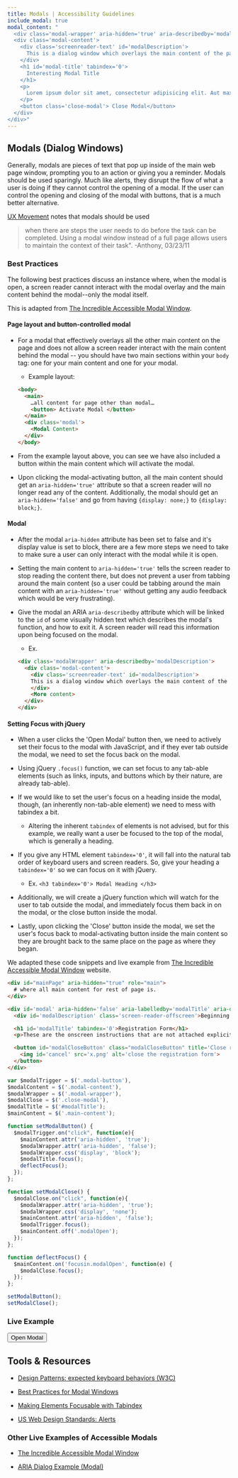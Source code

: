 ```yaml
---
title: Modals | Accessibility Guidelines
include_modal: true
modal_content: "
  <div class='modal-wrapper' aria-hidden='true' aria-describedby='modalDescription' role='dialog'>
  <div class='modal-content'>
    <div class='screenreader-text' id='modalDescription'>
      This is a dialog window which overlays the main content of the page. The modal begins with a heading 1 called &quot;Interesting Modal Title&quot;. Pressing the Close Modal button at the bottom of the modal will close the modal and bring you back to where you were on the page.
    </div>
    <h1 id='modal-title' tabindex='0'>
      Interesting Modal Title
    </h1>
    <p>
      Lorem ipsum dolor sit amet, consectetur adipisicing elit. Aut maxime voluptatibus fuga odit dignissimos quo quia dolor ipsam aliquid, at dicta incidunt numquam eius provident. Ratione, alias quaerat laborum dolor.
    </p>
    <button class='close-modal'> Close Modal</button>
  </div>
</div>"
---
```


## Modals (Dialog Windows)

Generally, modals are pieces of text that pop up inside of the main web page window, prompting you to an action or giving you a reminder. Modals should be used sparingly. Much like alerts, they disrupt the flow of what a user is doing if they cannot control the opening of a modal. If the user can control the opening and closing of the modal with buttons, that is a much better alternative.

[UX Movement](http://uxmovement.com/forms/best-practices-for-modal-windows/) notes that modals should be used

> when there are steps the user needs to do before the task can be completed. Using a modal window instead of a full page allows users to maintain the context of their task".
> -Anthony, 03/23/11

### Best Practices

The following best practices discuss an instance where, when the modal is open, a screen reader cannot interact with the modal overlay and the main content behind the modal--only the modal itself.

This is adapted from [The Incredible Accessible Modal Window](https://accessibility.oit.ncsu.edu/training/aria/modal-window/version-3/).

#### Page layout and button-controlled modal

* For a modal that effectively overlays all the other main content on the page and does not allow a screen reader interact with the main content behind the modal -- you should have two main sections within your `body` tag: one for your main content and one for your modal.

  - Example layout:

  ```html
  <body>
    <main>
      …all content for page other than modal…
      <button> Activate Modal </button>
    </main>
    <div class='modal'>
      <Modal Content>
    </div>
  </body>
  ```

* From the example layout above, you can see we have also included a button within the main content which will activate the modal.

* Upon clicking the modal-activating button, all the main content should get an `aria-hidden='true'` attribute so that a screen reader will no longer read any of the content. Additionally, the modal should get an `aria-hidden='false'` and go from having `{display: none;}` to `{display: block;}`.

#### Modal

* After the modal `aria-hidden` attribute has been set to false and it's display value is set to block, there are a few more steps we need to take to make sure a user can only interact with the modal while it is open.

* Setting the main content to `aria-hidden='true'` tells the screen reader to stop reading the content there, but does not prevent a user from tabbing around the main content (so a user could be tabbing around the main content with an `aria-hidden='true'` without getting any audio feedback which would be very frustrating).

* Give the modal an ARIA `aria-describedby` attribute which will be linked to the `id` of some visually hidden text which describes the modal's function, and how to exit it. A screen reader will read this information upon being focused on the modal.

  - Ex.
  ```html
  <div class='modalWrapper' aria-describedby='modalDescription'>
    <div class='modal-content'>
      <div class='screenreader-text' id='modalDescription'>
      This is a dialog window which overlays the main content of the page. The modal begins with a heading 1 called &quot;Interesting Modal Title&quot;. Pressing the Close Modal button at the bottom of the modal will close the modal and bring you back to where you were on the page.
      </div>
      <More content>
    </div>
  </div>
  ```

#### Setting Focus with jQuery

* When a user clicks the 'Open Modal' button then, we need to actively set their focus to the modal with JavaScript, and if they ever tab outside the modal, we need to set the focus back on the modal.

* Using jQuery `.focus()` function, we can set focus to any tab-able elements (such as links, inputs, and buttons which by their nature, are already tab-able).

* If we would like to set the user's focus on a heading inside the modal, though, (an inherently non-tab-able element) we need to mess with tabindex a bit.

  - Altering the inherent `tabindex` of elements is not advised, but for this example, we really want a user be focused to the top of the modal, which is generally a heading.

* If you give any HTML element `tabindex='0'`, it will fall into the natural tab order of keyboard users and screen readers.
So, give your heading a `tabindex='0'` so we can focus on it with jQuery.

  - Ex. `<h3 tabindex='0'> Modal Heading </h3>`

* Additionally, we will create a jQuery function which will watch for the user to tab outside the modal, and immediately focus them back in on the modal, or the close button inside the modal.

* Lastly, upon clicking the 'Close' button inside the modal, we set the user's focus back to modal-activating button inside the main content so they are brought back to the same place on the page as where they began.

We adapted these code snippets and live example from [The Incredible Accessible Modal Window](https://accessibility.oit.ncsu.edu/training/aria/modal-window/version-3/) website.

```html
<div id="mainPage" aria-hidden="true" role="main">
  # where all main content for rest of page is.
</div>

<div id='modal' aria-hidden='false' aria-labelledby='modalTitle' aria-describedby='modalDescription' role='dialog'>
  <div id='modalDescription' class='screen-reader-offscreen'>Beginning of dialog window. It begins with a heading 1 called &quot;Registration Form&quot;. Escape will cancel and close the window. This form does not collect any actual information.</div>

  <h1 id='modalTitle' tabindex='0'>Registration Form</h1>
  <p>These are the onscreen instructions that are not attached explicitly to a focusable element. Can screen reader users read this text with the virtual cursor?</p>

  <button id='modalCloseButton' class="modalCloseButton" title='Close registration form'>
    <img id='cancel' src='x.png' alt='close the registration form'>
  </button>
</div>
```


```javascript
var $modalTrigger = $('.modal-button'),
$modalContent = $('.modal-content'),
$modalWrapper = $('.modal-wrapper'),
$modalClose = $('.close-modal'),
$modalTitle = $('#modalTitle');
$mainContent = $('.main-content');

function setModalButton() {
  $modalTrigger.on("click", function(e){
    $mainContent.attr('aria-hidden', 'true');
    $modalWrapper.attr('aria-hidden', 'false');
    $modalWrapper.css('display', 'block');
    $modalTitle.focus();
    deflectFocus();
  });
};

function setModalClose() {
  $modalClose.on("click", function(e){
    $modalWrapper.attr('aria-hidden', 'true');
    $modalWrapper.css('display', 'none');
    $mainContent.attr('aria-hidden', 'false');
    $modalTrigger.focus();
    $mainContent.off('.modalOpen');
  });
};

function deflectFocus() {
  $mainContent.on('focusin.modalOpen', function(e) {
    $modalClose.focus();
  });
};

setModalButton();
setModalClose();
```

### Live Example

<button class='modal-button'> Open Modal </button>

## Tools &amp; Resources

* [Design Patterns: expected keyboard behaviors (W3C)](https://www.w3.org/TR/wai-aria-practices/#aria_ex)

* [Best Practices for Modal Windows](http://uxmovement.com/forms/best-practices-for-modal-windows/)

* [Making Elements Focusable with Tabindex](http://snook.ca/archives/accessibility_and_usability/elements_focusable_with_tabindex)

* [US Web Design Standards: Alerts](https://standards.usa.gov/alerts/)

### Other Live Examples of Accessible Modals
* [The Incredible Accessible Modal Window](https://accessibility.oit.ncsu.edu/training/aria/modal-window/version-3/)

* [ARIA Dialog Example (Modal)](http://accessibility.athena-ict.com/aria/examples/dialog.shtml)